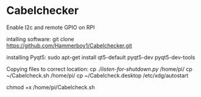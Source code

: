 # Cabelchecker

Enable I2c and remote GPIO on RPI

intalling software:
git clone https://github.com/Hammerboy1/Cabelchecker.git

installing Pyqt5:
sudo apt-get install qt5-default pyqt5-dev pyqt5-dev-tools

Copying files to correct location:
cp ./*listen-for-shutdown.py* /home/pi/
cp ~/Cabelcheck.sh /home/pi/ 
cp ~/Cabelcheck.desktop  /etc/xdg/autostart

chmod +x /home/pi/Cabelcheck.sh

